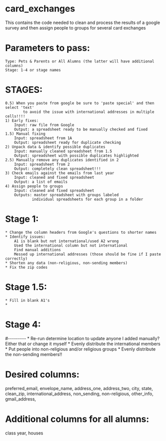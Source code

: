 # card_exchanges
This contains the code needed to clean and process the results of a google survey and then assign people to groups for several card exchanges

# Parameters to pass:
 	Type: Pets & Parents or All Alumns (the latter will have additional columns)
	Stage: 1-4 or stage names

# STAGES:
	0.5) When you paste from google be sure to 'paste special' and then select 'text' 
			to avoid the issue with international addresses in multiple cells!!!!
	1) Early fixes:
		Input: raw file from Google
		Output: a spreadsheet ready to be manually checked and fixed 
	1.5) Manual fixing
		Input: spreadsheet from 1A
		Output: spreadsheet ready for duplicate checking
	2) Unpack data & identify possible duplicates
		Input: manually cleaned spreadsheet from 1.5
		Output: spreadsheet with possible duplicates highlighted
	2.5) Manually remove any duplicates identified in 2
		Input: spreadsheet from 2
		Output: completely clean spreadsheet!!!
	3) Check emails against the emails from last year
		Input: cleaned and fixed spreadsheet
		Output: a list of emails 
	4) Assign people to groups
		Input: cleaned and fixed spreadsheet
		Outputs: master spreadsheet with groups labeled
				individual spreadsheets for each group in a folder

# Stage 1:
 	* Change the column headers from Google's questions to shorter names
	* Identify issues:
		A1 is blank but not international/used A2 wrong
		Used the international column but not international
		Find manual additions
		Messed up international addresses (those should be fine if I paste correctly)
	* Shorten any data (non-religious, non-sending members)
 	* Fix the zip codes

# Stage 1.5:
 	* Fill in blank A1's
	* 

# Stage 4:
#---------
 	* Re-run determine location to update anyone I added manually? Either that or change it 
		myself
	* Evenly distribute the international members
	* Put people into non-religious and/or religious groups
	* Evenly distribute the non-sending members!!

# Desired columns: 
preferred_email, envelope_name, address_one, address_two, city, state, clean_zip, international_address, non_sending, non-religious, other_info, gmail_address,
# Additional columns for all alumns: 
class year, houses	